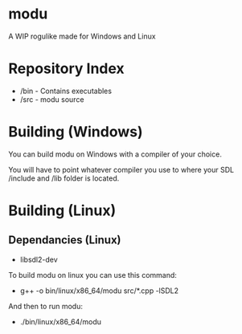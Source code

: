 # modu
A WIP rogulike made for Windows and Linux

# Repository Index
* /bin - Contains executables
* /src - modu source

# Building (Windows)

You can build modu on Windows with a compiler of your choice.

You will have to point whatever compiler you use to where your SDL /include and /lib folder is located. 

# Building (Linux)

## Dependancies (Linux)
* libsdl2-dev

To build modu on linux you can use this command:
* g++ -o bin/linux/x86_64/modu src/*.cpp -lSDL2

And then to run modu:
* ./bin/linux/x86_64/modu
